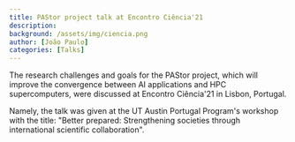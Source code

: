 ```yaml
---
title: PAStor project talk at Encontro Ciência'21
description:
background: /assets/img/ciencia.png
author: [João Paulo]
categories: [Talks]
---
```


The research challenges and goals for the PAStor project, which will improve the convergence between AI applications and HPC supercomputers, were discussed at Encontro Ciência'21 in Lisbon, Portugal.

Namely, the talk was given at the UT Austin Portugal Program's workshop with the title: "Better prepared: Strengthening societies through international scientific collaboration".



